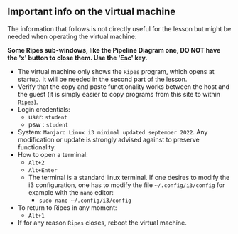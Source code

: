 ## Important info on the virtual machine
The information that follows is not directly useful for the lesson but might be needed when operating the virtual machine:

**Some Ripes sub-windows, like the Pipeline Diagram one, DO NOT have the 'x' button to close them. Use the 'Esc' key.**

- The virtual machine only shows the ```Ripes``` program, which opens at startup. It will be needed in the second part of the lesson.
- Verify that the copy and paste functionality works between the host and the guest (it is simply easier to copy programs from this site to within ```Ripes```).
- Login credentials: 
    - user: ```student```
    - psw : ```student```
- System: ```Manjaro Linux i3 minimal updated september 2022```. Any modification or update is strongly advised against to preserve functionality.
- How to open a terminal:
    - ```Alt+2``` 
    - ```Alt+Enter```
    - The terminal is a standard linux terminal. If one desires to modify the i3 configuration, one has to modify the file ```~/.config/i3/config``` for example with the ```nano``` editor:
        - ```sudo nano ~/.config/i3/config```
- To return to Ripes in any moment:
    - ```Alt+1```
- If for any reason ```Ripes``` closes, reboot the virtual machine.